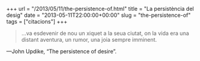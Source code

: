 +++
url = "/2013/05/11/the-persistence-of.html"
title = "La persistència del desig"
date = "2013-05-11T22:00:00+00:00"
slug = "the-persistence-of"
tags = ["citacions"]
+++

> …va esdevenir de nou un xiquet a la seua ciutat, on la vida era una distant aventura, un rumor, una joia sempre imminent.

—John Updike, “The persistence of desire”.

